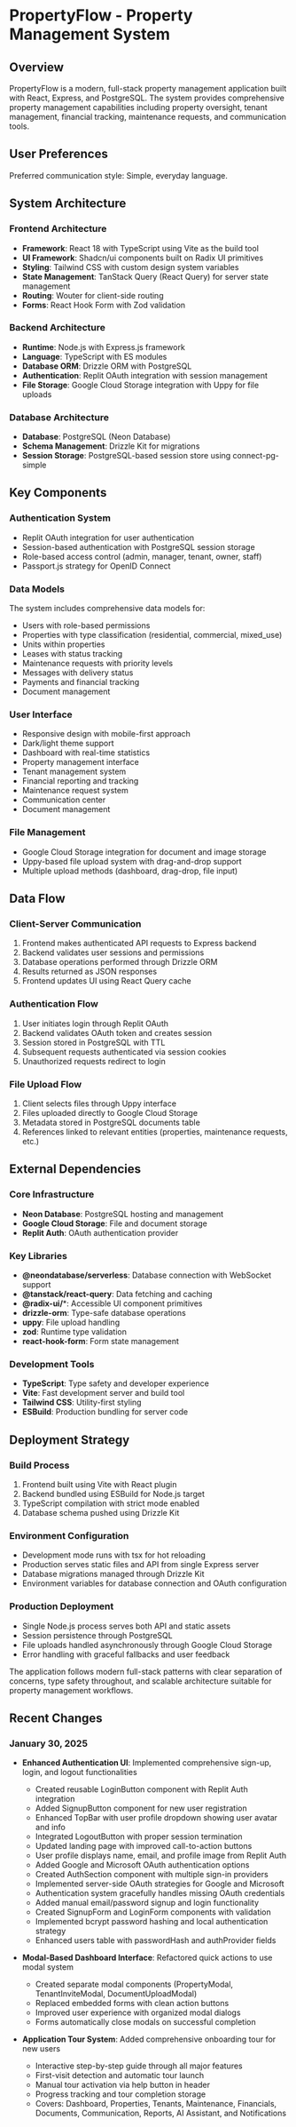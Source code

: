 # PropertyFlow - Property Management System

## Overview

PropertyFlow is a modern, full-stack property management application built with React, Express, and PostgreSQL. The system provides comprehensive property management capabilities including property oversight, tenant management, financial tracking, maintenance requests, and communication tools.

## User Preferences

Preferred communication style: Simple, everyday language.

## System Architecture

### Frontend Architecture
- **Framework**: React 18 with TypeScript using Vite as the build tool
- **UI Framework**: Shadcn/ui components built on Radix UI primitives
- **Styling**: Tailwind CSS with custom design system variables
- **State Management**: TanStack Query (React Query) for server state management
- **Routing**: Wouter for client-side routing
- **Forms**: React Hook Form with Zod validation

### Backend Architecture
- **Runtime**: Node.js with Express.js framework
- **Language**: TypeScript with ES modules
- **Database ORM**: Drizzle ORM with PostgreSQL
- **Authentication**: Replit OAuth integration with session management
- **File Storage**: Google Cloud Storage integration with Uppy for file uploads

### Database Architecture
- **Database**: PostgreSQL (Neon Database)
- **Schema Management**: Drizzle Kit for migrations
- **Session Storage**: PostgreSQL-based session store using connect-pg-simple

## Key Components

### Authentication System
- Replit OAuth integration for user authentication
- Session-based authentication with PostgreSQL session storage
- Role-based access control (admin, manager, tenant, owner, staff)
- Passport.js strategy for OpenID Connect

### Data Models
The system includes comprehensive data models for:
- Users with role-based permissions
- Properties with type classification (residential, commercial, mixed_use)
- Units within properties
- Leases with status tracking
- Maintenance requests with priority levels
- Messages with delivery status
- Payments and financial tracking
- Document management

### User Interface
- Responsive design with mobile-first approach
- Dark/light theme support
- Dashboard with real-time statistics
- Property management interface
- Tenant management system
- Financial reporting and tracking
- Maintenance request system
- Communication center
- Document management

### File Management
- Google Cloud Storage integration for document and image storage
- Uppy-based file upload system with drag-and-drop support
- Multiple upload methods (dashboard, drag-drop, file input)

## Data Flow

### Client-Server Communication
1. Frontend makes authenticated API requests to Express backend
2. Backend validates user sessions and permissions
3. Database operations performed through Drizzle ORM
4. Results returned as JSON responses
5. Frontend updates UI using React Query cache

### Authentication Flow
1. User initiates login through Replit OAuth
2. Backend validates OAuth token and creates session
3. Session stored in PostgreSQL with TTL
4. Subsequent requests authenticated via session cookies
5. Unauthorized requests redirect to login

### File Upload Flow
1. Client selects files through Uppy interface
2. Files uploaded directly to Google Cloud Storage
3. Metadata stored in PostgreSQL documents table
4. References linked to relevant entities (properties, maintenance requests, etc.)

## External Dependencies

### Core Infrastructure
- **Neon Database**: PostgreSQL hosting and management
- **Google Cloud Storage**: File and document storage
- **Replit Auth**: OAuth authentication provider

### Key Libraries
- **@neondatabase/serverless**: Database connection with WebSocket support
- **@tanstack/react-query**: Data fetching and caching
- **@radix-ui/***: Accessible UI component primitives
- **drizzle-orm**: Type-safe database operations
- **uppy**: File upload handling
- **zod**: Runtime type validation
- **react-hook-form**: Form state management

### Development Tools
- **TypeScript**: Type safety and developer experience
- **Vite**: Fast development server and build tool
- **Tailwind CSS**: Utility-first styling
- **ESBuild**: Production bundling for server code

## Deployment Strategy

### Build Process
1. Frontend built using Vite with React plugin
2. Backend bundled using ESBuild for Node.js target
3. TypeScript compilation with strict mode enabled
4. Database schema pushed using Drizzle Kit

### Environment Configuration
- Development mode runs with tsx for hot reloading
- Production serves static files and API from single Express server
- Database migrations managed through Drizzle Kit
- Environment variables for database connection and OAuth configuration

### Production Deployment
- Single Node.js process serves both API and static assets
- Session persistence through PostgreSQL
- File uploads handled asynchronously through Google Cloud Storage
- Error handling with graceful fallbacks and user feedback

The application follows modern full-stack patterns with clear separation of concerns, type safety throughout, and scalable architecture suitable for property management workflows.

## Recent Changes

### January 30, 2025
- **Enhanced Authentication UI**: Implemented comprehensive sign-up, login, and logout functionalities
  - Created reusable LoginButton component with Replit Auth integration
  - Added SignupButton component for new user registration
  - Enhanced TopBar with user profile dropdown showing user avatar and info
  - Integrated LogoutButton with proper session termination
  - Updated landing page with improved call-to-action buttons
  - User profile displays name, email, and profile image from Replit Auth
  - Added Google and Microsoft OAuth authentication options
  - Created AuthSection component with multiple sign-in providers
  - Implemented server-side OAuth strategies for Google and Microsoft
  - Authentication system gracefully handles missing OAuth credentials
  - Added manual email/password signup and login functionality
  - Created SignupForm and LoginForm components with validation
  - Implemented bcrypt password hashing and local authentication strategy
  - Enhanced users table with passwordHash and authProvider fields
  
- **Modal-Based Dashboard Interface**: Refactored quick actions to use modal system
  - Created separate modal components (PropertyModal, TenantInviteModal, DocumentUploadModal)
  - Replaced embedded forms with clean action buttons
  - Improved user experience with organized modal dialogs
  - Forms automatically close modals on successful completion
  
- **Application Tour System**: Added comprehensive onboarding tour for new users
  - Interactive step-by-step guide through all major features
  - First-visit detection and automatic tour launch
  - Manual tour activation via help button in header
  - Progress tracking and tour completion storage
  - Covers: Dashboard, Properties, Tenants, Maintenance, Financials, Documents, Communication, Reports, AI Assistant, and Notifications